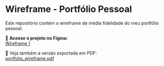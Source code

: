 # Wireframe - Portfólio Pessoal

Este repositório contém o wireframe de média fidelidade do meu portfólio pessoal.

🎨 **Acesse o projeto no Figma:**  
[Wireframe 1]([https://www.figma.com/file/SEU-LINK-AQUI](https://www.figma.com/proto/aBy3hoUHsFD3glcZ2ljAH3/Wirefram-M%C3%A9dio---1?node-id=2-2&t=Vj8QdG1bEOCHmJHx-1&scaling=scale-down&content-scaling=fixed&page-id=0%3A1))

📄 Veja também a versão exportada em PDF:  
[portfolio_wireframe.pdf](portfolio_wireframe.pdf)
